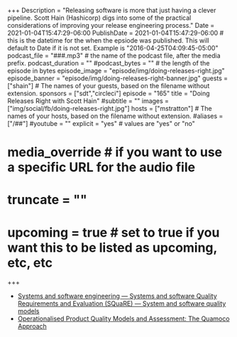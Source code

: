 +++
Description = "Releasing software is more that just having a clever pipeline. Scott Hain (Hashicorp) digs into some of the practical considerations of improving your release engineering process."
Date = 2021-01-04T15:47:29-06:00
PublishDate = 2021-01-04T15:47:29-06:00 # this is the datetime for the when the epsiode was published. This will default to Date if it is not set. Example is "2016-04-25T04:09:45-05:00"
podcast_file = "###.mp3" # the name of the podcast file, after the media prefix.
podcast_duration = ""
#podcast_bytes = "" # the length of the episode in bytes
episode_image = "episode/img/doing-releases-right.jpg"
episode_banner = "episode/img/doing-releases-right-banner.jpg"
guests = ["shain"] # The names of your guests, based on the filename without extension.
sponsors = ["sdt","circleci"]
episode = "165"
title = "Doing Releases Right with Scott Hain"
#subtitle = ""
images = ["img/social/fb/doing-releases-right.jpg"]
hosts = ["mstratton"] # The names of your hosts, based on the filename without extension.
#aliases = ["/##"]
#youtube = ""
explicit = "yes" # values are "yes" or "no"
# media_override # if you want to use a specific URL for the audio file
# truncate = ""
# upcoming = true # set to true if you want this to be listed as upcoming, etc, etc
+++

- [Systems and software engineering — Systems and software Quality Requirements and Evaluation (SQuaRE) — System and software quality models](https://pdfs.semanticscholar.org/57a5/b99eceff9da205e244337c9f4678b5b23d25.pdf)
- [Operationalised Product Quality Models and Assessment: The Quamoco Approach](https://elib.uni-stuttgart.de/bitstream/11682/8324/1/quamoco.pdf)
